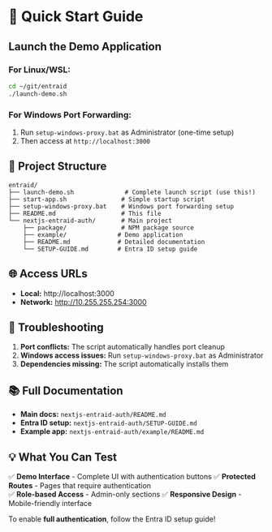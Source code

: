 # 🚀 Quick Start Guide

## Launch the Demo Application

### For Linux/WSL:
```bash
cd ~/git/entraid
./launch-demo.sh
```

### For Windows Port Forwarding:
1. Run `setup-windows-proxy.bat` as Administrator (one-time setup)
2. Then access at `http://localhost:3000`

## 📁 Project Structure

```
entraid/
├── launch-demo.sh              # Complete launch script (use this!)
├── start-app.sh               # Simple startup script
├── setup-windows-proxy.bat    # Windows port forwarding setup
├── README.md                  # This file
└── nextjs-entraid-auth/       # Main project
    ├── package/               # NPM package source
    ├── example/              # Demo application
    ├── README.md             # Detailed documentation
    └── SETUP-GUIDE.md        # Entra ID setup guide
```

## 🌐 Access URLs

- **Local:** http://localhost:3000
- **Network:** http://10.255.255.254:3000

## 🔧 Troubleshooting

1. **Port conflicts:** The script automatically handles port cleanup
2. **Windows access issues:** Run `setup-windows-proxy.bat` as Administrator
3. **Dependencies missing:** The script automatically installs them

## 📚 Full Documentation

- **Main docs:** `nextjs-entraid-auth/README.md`
- **Entra ID setup:** `nextjs-entraid-auth/SETUP-GUIDE.md`
- **Example app:** `nextjs-entraid-auth/example/README.md`

## 💡 What You Can Test

✅ **Demo Interface** - Complete UI with authentication buttons
✅ **Protected Routes** - Pages that require authentication  
✅ **Role-based Access** - Admin-only sections
✅ **Responsive Design** - Mobile-friendly interface

To enable **full authentication**, follow the Entra ID setup guide!